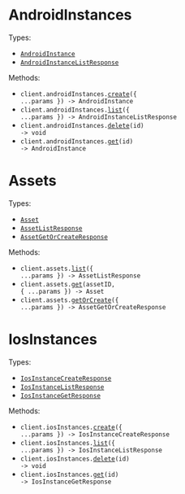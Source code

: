 # AndroidInstances

Types:

- <code><a href="./src/resources/android-instances.ts">AndroidInstance</a></code>
- <code><a href="./src/resources/android-instances.ts">AndroidInstanceListResponse</a></code>

Methods:

- <code title="post /v1/android_instances">client.androidInstances.<a href="./src/resources/android-instances.ts">create</a>({ ...params }) -> AndroidInstance</code>
- <code title="get /v1/android_instances">client.androidInstances.<a href="./src/resources/android-instances.ts">list</a>({ ...params }) -> AndroidInstanceListResponse</code>
- <code title="delete /v1/android_instances/{id}">client.androidInstances.<a href="./src/resources/android-instances.ts">delete</a>(id) -> void</code>
- <code title="get /v1/android_instances/{id}">client.androidInstances.<a href="./src/resources/android-instances.ts">get</a>(id) -> AndroidInstance</code>

# Assets

Types:

- <code><a href="./src/resources/assets.ts">Asset</a></code>
- <code><a href="./src/resources/assets.ts">AssetListResponse</a></code>
- <code><a href="./src/resources/assets.ts">AssetGetOrCreateResponse</a></code>

Methods:

- <code title="get /v1/assets">client.assets.<a href="./src/resources/assets.ts">list</a>({ ...params }) -> AssetListResponse</code>
- <code title="get /v1/assets/{assetId}">client.assets.<a href="./src/resources/assets.ts">get</a>(assetID, { ...params }) -> Asset</code>
- <code title="put /v1/assets">client.assets.<a href="./src/resources/assets.ts">getOrCreate</a>({ ...params }) -> AssetGetOrCreateResponse</code>

# IosInstances

Types:

- <code><a href="./src/resources/ios-instances.ts">IosInstanceCreateResponse</a></code>
- <code><a href="./src/resources/ios-instances.ts">IosInstanceListResponse</a></code>
- <code><a href="./src/resources/ios-instances.ts">IosInstanceGetResponse</a></code>

Methods:

- <code title="post /v1/ios_instances">client.iosInstances.<a href="./src/resources/ios-instances.ts">create</a>({ ...params }) -> IosInstanceCreateResponse</code>
- <code title="get /v1/ios_instances">client.iosInstances.<a href="./src/resources/ios-instances.ts">list</a>({ ...params }) -> IosInstanceListResponse</code>
- <code title="delete /v1/ios_instances/{id}">client.iosInstances.<a href="./src/resources/ios-instances.ts">delete</a>(id) -> void</code>
- <code title="get /v1/ios_instances/{id}">client.iosInstances.<a href="./src/resources/ios-instances.ts">get</a>(id) -> IosInstanceGetResponse</code>
